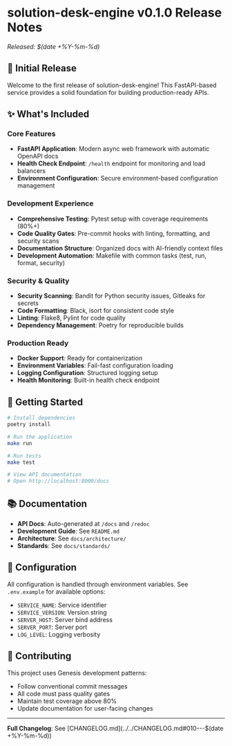 # solution-desk-engine v0.1.0 Release Notes

*Released: $(date +%Y-%m-%d)*

## 🎉 Initial Release

Welcome to the first release of solution-desk-engine! This FastAPI-based service provides a solid foundation for building production-ready APIs.

## ✨ What's Included

### Core Features
- **FastAPI Application**: Modern async web framework with automatic OpenAPI docs
- **Health Check Endpoint**: `/health` endpoint for monitoring and load balancers
- **Environment Configuration**: Secure environment-based configuration management

### Development Experience
- **Comprehensive Testing**: Pytest setup with coverage requirements (80%+)
- **Code Quality Gates**: Pre-commit hooks with linting, formatting, and security scans
- **Documentation Structure**: Organized docs with AI-friendly context files
- **Development Automation**: Makefile with common tasks (test, run, format, security)

### Security & Quality
- **Security Scanning**: Bandit for Python security issues, Gitleaks for secrets
- **Code Formatting**: Black, isort for consistent code style
- **Linting**: Flake8, Pylint for code quality
- **Dependency Management**: Poetry for reproducible builds

### Production Ready
- **Docker Support**: Ready for containerization
- **Environment Variables**: Fail-fast configuration loading
- **Logging Configuration**: Structured logging setup
- **Health Monitoring**: Built-in health check endpoint

## 🚀 Getting Started

```bash
# Install dependencies
poetry install

# Run the application
make run

# Run tests
make test

# View API documentation
# Open http://localhost:8000/docs
```

## 📚 Documentation

- **API Docs**: Auto-generated at `/docs` and `/redoc`
- **Development Guide**: See `README.md`
- **Architecture**: See `docs/architecture/`
- **Standards**: See `docs/standards/`

## 🔧 Configuration

All configuration is handled through environment variables. See `.env.example` for available options:

- `SERVICE_NAME`: Service identifier
- `SERVICE_VERSION`: Version string
- `SERVER_HOST`: Server bind address
- `SERVER_PORT`: Server port
- `LOG_LEVEL`: Logging verbosity

## 🤝 Contributing

This project uses Genesis development patterns:
- Follow conventional commit messages
- All code must pass quality gates
- Maintain test coverage above 80%
- Update documentation for user-facing changes

---

**Full Changelog**: See [CHANGELOG.md](../../CHANGELOG.md#010---$(date +%Y-%m-%d))
